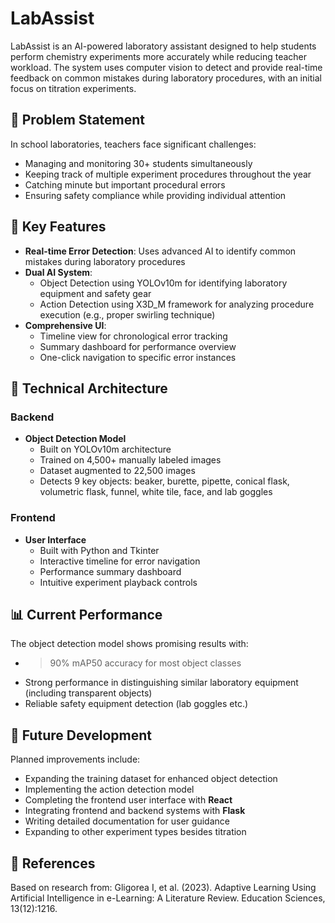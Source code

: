 # LabAssist

LabAssist is an AI-powered laboratory assistant designed to help students perform chemistry experiments more accurately while reducing teacher workload. The system uses computer vision to detect and provide real-time feedback on common mistakes during laboratory procedures, with an initial focus on titration experiments.

## 🔬 Problem Statement

In school laboratories, teachers face significant challenges:

- Managing and monitoring 30+ students simultaneously
- Keeping track of multiple experiment procedures throughout the year
- Catching minute but important procedural errors
- Ensuring safety compliance while providing individual attention

## 🎯 Key Features

- **Real-time Error Detection**: Uses advanced AI to identify common mistakes during laboratory procedures
- **Dual AI System**:
  - Object Detection using YOLOv10m for identifying laboratory equipment and safety gear
  - Action Detection using X3D_M framework for analyzing procedure execution (e.g., proper swirling technique)
- **Comprehensive UI**:
  - Timeline view for chronological error tracking
  - Summary dashboard for performance overview
  - One-click navigation to specific error instances

## 🤖 Technical Architecture

### Backend

- **Object Detection Model**
  - Built on YOLOv10m architecture
  - Trained on 4,500+ manually labeled images
  - Dataset augmented to 22,500 images
  - Detects 9 key objects: beaker, burette, pipette, conical flask, volumetric flask, funnel, white tile, face, and lab goggles

### Frontend

- **User Interface**
  - Built with Python and Tkinter
  - Interactive timeline for error navigation
  - Performance summary dashboard
  - Intuitive experiment playback controls

## 📊 Current Performance

The object detection model shows promising results with:

- > 90% mAP50 accuracy for most object classes
- Strong performance in distinguishing similar laboratory equipment (including transparent objects)
- Reliable safety equipment detection (lab goggles etc.)

## 🚀 Future Development

Planned improvements include:

- Expanding the training dataset for enhanced object detection
- Implementing the action detection model
- Completing the frontend user interface with **React**
- Integrating frontend and backend systems with **Flask**
- Writing detailed documentation for user guidance
- Expanding to other experiment types besides titration

## 🔗 References

Based on research from:
Gligorea I, et al. (2023). Adaptive Learning Using Artificial Intelligence in e-Learning: A Literature Review. Education Sciences, 13(12):1216.
